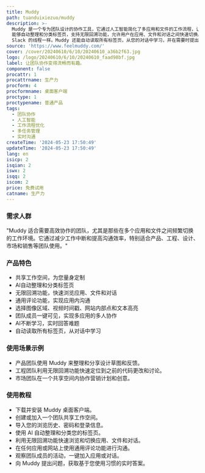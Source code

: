 ```yaml
---
title: Muddy
path: tuanduixiezuo/muddy
description: >-
  Muddy 是一个专为团队设计的协作工具，它通过人工智能简化了多应用和文件的工作流程，让团队成员能够更高效地协作。Muddy
  能够自动整理和分类标签页，支持无限回溯功能，允许用户在应用、文件和对话之间快速切换。此外，它还具有通用评论功能，允许用户在任何地方进行高亮、点击和发送，就像在每个应用和网站上都有
  Slack 的线程一样。Muddy 还能自动读取所有标签页，从您的对话中学习，并在需要时提出后续问题。
source: 'https://www.feelmuddy.com/'
cover: /cover/20240610/6/10/20240610_a36b2f63.jpg
logo: /logo/20240610/6/10/20240610_faad98bf.jpg
label: 让团队协作变得流畅而有趣。
component: false
procattr: 1
procattrname: 生产力
procform: 4
procformname: 桌面客户端
proctype: 1
proctypename: 普通产品
tags:
  - 团队协作
  - 人工智能
  - 工作流程优化
  - 多任务管理
  - 实时沟通
createTime: '2024-05-23 17:50:49'
updateTime: '2024-05-23 17:50:49'
lang: en
isicp: 2
isqian: 2
iswx: 2
isqq: 2
iscom: 2
price: 免费试用
catname: 生产力
---
```




### 需求人群
"Muddy 适合需要高效协作的团队，尤其是那些在多个应用和文件之间频繁切换的工作环境。它通过减少工作中断和提高沟通效率，特别适合产品、工程、设计、市场和销售等团队使用。"

### 产品特色
* 共享工作空间，为您量身定制
* AI自动整理和分类标签页
* 无限回溯功能，快速浏览应用、文件和对话
* 通用评论功能，实现应用内沟通
* 选择图像区域、视频时间戳、网站内部点和文本高亮
* 团队成员一键可见，实现多应用的多人协作
* AI不断学习，实时回答难题
* 自动读取所有标签页，从对话中学习

### 使用场景示例
* 产品团队使用 Muddy 来整理和分享设计草图和反馈。
* 工程团队利用无限回溯功能快速定位到之前的代码更改和讨论。
* 市场团队在一个共享空间内协作营销计划和创意。

### 使用教程
* 下载并安装 Muddy 桌面客户端。
* 创建或加入一个团队共享工作空间。
* 导入您的浏览历史、密码和登录信息。
* 使用 AI 自动整理和分类您的标签页。
* 利用无限回溯功能快速浏览和切换应用、文件和对话。
* 在任何应用或网站上使用通用评论功能进行沟通。
* 观察团队成员的活动，一键加入应用或对话。
* 向 Muddy 提出问题，获取基于您使用习惯的实时答案。

  
